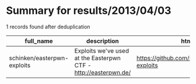 
# Summary for results/2013/04/03
    
1 records found after deduplication

| full_name | description | html_url | matched_list | matched_count | pushed_at | size | stargazers_count | language | forks_count |
|-----------------------------|-----------------------------------------------------------------|------------------------------------------------|----------------|-----------------|---------------------------|--------|--------------------|------------|---------------|
| schinken/easterpwn-exploits | Exploits we've used at the Easterpwn CTF - http://easterpwn.de/ | https://github.com/schinken/easterpwn-exploits | ['exploit'] | 1 | 2013-04-03 11:33:40+00:00 | 170 | 0 | Python | 1 |
